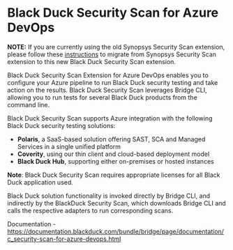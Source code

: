 # Black Duck Security Scan for Azure DevOps

**NOTE:** If you are currently using the old Synopsys Security Scan extension, please follow these <a href="https://community.blackduck.com/s/article/integrations-black-duck-migration-instructions">instructions</a> to migrate from Synopsys Security Scan extension to this new Black Duck Security Scan extension. 

Black Duck Security Scan Extension for Azure DevOps enables you to configure your Azure pipeline to run Black Duck security testing and take action on the results.
Black Duck Security Scan leverages Bridge CLI, allowing you to run tests for several Black Duck products from the command line.

Black Duck Security Scan supports Azure integration with the following Black Duck security testing solutions:
- **Polaris**, a SaaS-based solution offering SAST, SCA and Managed Services in a single unified platform
- **Coverity**, using our thin client and cloud-based deployment model
- **Black Duck Hub**, supporting either on-premises or hosted instances

**Note**: Black Duck Security Scan requires appropriate licenses for all Black Duck application used.

Black Duck solution functionality is invoked directly by Bridge CLI, and indirectly by the BlackDuck Security Scan, which downloads Bridge CLI and calls the respective adapters to run corresponding scans.

Documentation - https://documentation.blackduck.com/bundle/bridge/page/documentation/c_security-scan-for-azure-devops.html